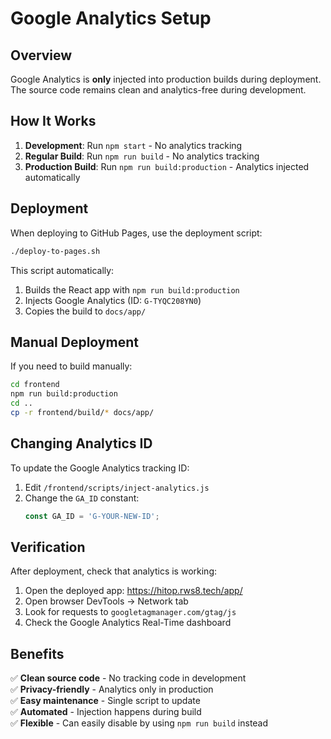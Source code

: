 # Google Analytics Setup

## Overview

Google Analytics is **only** injected into production builds during deployment. The source code remains clean and analytics-free during development.

## How It Works

1. **Development**: Run `npm start` - No analytics tracking
2. **Regular Build**: Run `npm run build` - No analytics tracking
3. **Production Build**: Run `npm run build:production` - Analytics injected automatically

## Deployment

When deploying to GitHub Pages, use the deployment script:

```bash
./deploy-to-pages.sh
```

This script automatically:
1. Builds the React app with `npm run build:production`
2. Injects Google Analytics (ID: `G-TYQC208YN0`)
3. Copies the build to `docs/app/`

## Manual Deployment

If you need to build manually:

```bash
cd frontend
npm run build:production
cd ..
cp -r frontend/build/* docs/app/
```

## Changing Analytics ID

To update the Google Analytics tracking ID:

1. Edit `/frontend/scripts/inject-analytics.js`
2. Change the `GA_ID` constant:
   ```javascript
   const GA_ID = 'G-YOUR-NEW-ID';
   ```

## Verification

After deployment, check that analytics is working:

1. Open the deployed app: https://hitop.rws8.tech/app/
2. Open browser DevTools → Network tab
3. Look for requests to `googletagmanager.com/gtag/js`
4. Check the Google Analytics Real-Time dashboard

## Benefits

✅ **Clean source code** - No tracking code in development  
✅ **Privacy-friendly** - Analytics only in production  
✅ **Easy maintenance** - Single script to update  
✅ **Automated** - Injection happens during build  
✅ **Flexible** - Can easily disable by using `npm run build` instead
